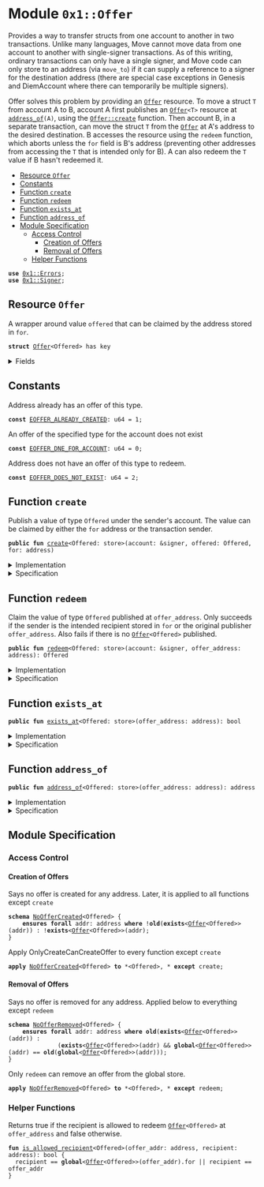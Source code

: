 
<a name="0x1_Offer"></a>

# Module `0x1::Offer`

Provides a way to transfer structs from one account to another in two transactions.
Unlike many languages, Move cannot move data from one account to another with
single-signer transactions. As of this writing, ordinary transactions can only have
a single signer, and Move code can only store to an address (via <code>move_to</code>) if it
can supply a reference to a signer for the destination address (there are special case
exceptions in Genesis and DiemAccount where there can temporarily be multiple signers).

Offer solves this problem by providing an <code><a href="Offer.md#0x1_Offer">Offer</a></code> resource.  To move a struct <code>T</code> from
account A to B, account A first publishes an <code><a href="Offer.md#0x1_Offer">Offer</a>&lt;T&gt;</code> resource at <code><a href="Offer.md#0x1_Offer_address_of">address_of</a>(A)</code>,
using the <code><a href="Offer.md#0x1_Offer_create">Offer::create</a></code> function.
Then account B, in a separate transaction, can move the struct <code>T</code> from the <code><a href="Offer.md#0x1_Offer">Offer</a></code> at
A's address to the desired destination. B accesses the resource using the <code>redeem</code> function,
which aborts unless the <code>for</code> field is B's address (preventing other addresses from
accessing the <code>T</code> that is intended only for B). A can also redeem the <code>T</code> value if B hasn't
redeemed it.


-  [Resource `Offer`](#0x1_Offer_Offer)
-  [Constants](#@Constants_0)
-  [Function `create`](#0x1_Offer_create)
-  [Function `redeem`](#0x1_Offer_redeem)
-  [Function `exists_at`](#0x1_Offer_exists_at)
-  [Function `address_of`](#0x1_Offer_address_of)
-  [Module Specification](#@Module_Specification_1)
    -  [Access Control](#@Access_Control_2)
        -  [Creation of Offers](#@Creation_of_Offers_3)
        -  [Removal of Offers](#@Removal_of_Offers_4)
    -  [Helper Functions](#@Helper_Functions_5)


<pre><code><b>use</b> <a href="">0x1::Errors</a>;
<b>use</b> <a href="">0x1::Signer</a>;
</code></pre>



<a name="0x1_Offer_Offer"></a>

## Resource `Offer`

A wrapper around value <code>offered</code> that can be claimed by the address stored in <code>for</code>.


<pre><code><b>struct</b> <a href="Offer.md#0x1_Offer">Offer</a>&lt;Offered&gt; has key
</code></pre>



<details>
<summary>Fields</summary>


<dl>
<dt>
<code>offered: Offered</code>
</dt>
<dd>

</dd>
<dt>
<code>for: address</code>
</dt>
<dd>

</dd>
</dl>


</details>

<a name="@Constants_0"></a>

## Constants


<a name="0x1_Offer_EOFFER_ALREADY_CREATED"></a>

Address already has an offer of this type.


<pre><code><b>const</b> <a href="Offer.md#0x1_Offer_EOFFER_ALREADY_CREATED">EOFFER_ALREADY_CREATED</a>: u64 = 1;
</code></pre>



<a name="0x1_Offer_EOFFER_DNE_FOR_ACCOUNT"></a>

An offer of the specified type for the account does not exist


<pre><code><b>const</b> <a href="Offer.md#0x1_Offer_EOFFER_DNE_FOR_ACCOUNT">EOFFER_DNE_FOR_ACCOUNT</a>: u64 = 0;
</code></pre>



<a name="0x1_Offer_EOFFER_DOES_NOT_EXIST"></a>

Address does not have an offer of this type to redeem.


<pre><code><b>const</b> <a href="Offer.md#0x1_Offer_EOFFER_DOES_NOT_EXIST">EOFFER_DOES_NOT_EXIST</a>: u64 = 2;
</code></pre>



<a name="0x1_Offer_create"></a>

## Function `create`

Publish a value of type <code>Offered</code> under the sender's account. The value can be claimed by
either the <code>for</code> address or the transaction sender.


<pre><code><b>public</b> <b>fun</b> <a href="Offer.md#0x1_Offer_create">create</a>&lt;Offered: store&gt;(account: &signer, offered: Offered, for: address)
</code></pre>



<details>
<summary>Implementation</summary>


<pre><code><b>public</b> <b>fun</b> <a href="Offer.md#0x1_Offer_create">create</a>&lt;Offered: store&gt;(account: &signer, offered: Offered, for: address) {
  <b>assert</b>(!<b>exists</b>&lt;<a href="Offer.md#0x1_Offer">Offer</a>&lt;Offered&gt;&gt;(<a href="_address_of">Signer::address_of</a>(account)), <a href="_already_published">Errors::already_published</a>(<a href="Offer.md#0x1_Offer_EOFFER_ALREADY_CREATED">EOFFER_ALREADY_CREATED</a>));
  move_to(account, <a href="Offer.md#0x1_Offer">Offer</a>&lt;Offered&gt; { offered, for });
}
</code></pre>



</details>

<details>
<summary>Specification</summary>


Offer a struct to the account under address <code>for</code> by
placing the offer under the signer's address


<pre><code><b>aborts_if</b> <b>exists</b>&lt;<a href="Offer.md#0x1_Offer">Offer</a>&lt;Offered&gt;&gt;(<a href="_spec_address_of">Signer::spec_address_of</a>(account))
    <b>with</b> <a href="_ALREADY_PUBLISHED">Errors::ALREADY_PUBLISHED</a>;
<b>ensures</b> <b>exists</b>&lt;<a href="Offer.md#0x1_Offer">Offer</a>&lt;Offered&gt;&gt;(<a href="_spec_address_of">Signer::spec_address_of</a>(account));
<b>ensures</b> <b>global</b>&lt;<a href="Offer.md#0x1_Offer">Offer</a>&lt;Offered&gt;&gt;(<a href="_spec_address_of">Signer::spec_address_of</a>(account)) == <a href="Offer.md#0x1_Offer">Offer</a>&lt;Offered&gt; { offered: offered, for: for };
</code></pre>



</details>

<a name="0x1_Offer_redeem"></a>

## Function `redeem`

Claim the value of type <code>Offered</code> published at <code>offer_address</code>.
Only succeeds if the sender is the intended recipient stored in <code>for</code> or the original
publisher <code>offer_address</code>.
Also fails if there is no <code><a href="Offer.md#0x1_Offer">Offer</a>&lt;Offered&gt;</code> published.


<pre><code><b>public</b> <b>fun</b> <a href="Offer.md#0x1_Offer_redeem">redeem</a>&lt;Offered: store&gt;(account: &signer, offer_address: address): Offered
</code></pre>



<details>
<summary>Implementation</summary>


<pre><code><b>public</b> <b>fun</b> <a href="Offer.md#0x1_Offer_redeem">redeem</a>&lt;Offered: store&gt;(account: &signer, offer_address: address): Offered <b>acquires</b> <a href="Offer.md#0x1_Offer">Offer</a> {
  <b>assert</b>(<b>exists</b>&lt;<a href="Offer.md#0x1_Offer">Offer</a>&lt;Offered&gt;&gt;(offer_address), <a href="_not_published">Errors::not_published</a>(<a href="Offer.md#0x1_Offer_EOFFER_DOES_NOT_EXIST">EOFFER_DOES_NOT_EXIST</a>));
  <b>let</b> <a href="Offer.md#0x1_Offer">Offer</a>&lt;Offered&gt; { offered, for } = move_from&lt;<a href="Offer.md#0x1_Offer">Offer</a>&lt;Offered&gt;&gt;(offer_address);
  <b>let</b> sender = <a href="_address_of">Signer::address_of</a>(account);
  <b>assert</b>(sender == for || sender == offer_address, <a href="_invalid_argument">Errors::invalid_argument</a>(<a href="Offer.md#0x1_Offer_EOFFER_DNE_FOR_ACCOUNT">EOFFER_DNE_FOR_ACCOUNT</a>));
  offered
}
</code></pre>



</details>

<details>
<summary>Specification</summary>


Aborts if there is no offer under <code>offer_address</code> or if the account
cannot redeem the offer.
Ensures that the offered struct under <code>offer_address</code> is removed.


<pre><code><b>aborts_if</b> !<b>exists</b>&lt;<a href="Offer.md#0x1_Offer">Offer</a>&lt;Offered&gt;&gt;(offer_address)
    <b>with</b> <a href="_NOT_PUBLISHED">Errors::NOT_PUBLISHED</a>;
<b>aborts_if</b> !<a href="Offer.md#0x1_Offer_is_allowed_recipient">is_allowed_recipient</a>&lt;Offered&gt;(offer_address, <a href="_spec_address_of">Signer::spec_address_of</a>(account))
    <b>with</b> <a href="_INVALID_ARGUMENT">Errors::INVALID_ARGUMENT</a>;
<b>ensures</b> !<b>exists</b>&lt;<a href="Offer.md#0x1_Offer">Offer</a>&lt;Offered&gt;&gt;(offer_address);
<b>ensures</b> result == <b>old</b>(<b>global</b>&lt;<a href="Offer.md#0x1_Offer">Offer</a>&lt;Offered&gt;&gt;(offer_address).offered);
</code></pre>



</details>

<a name="0x1_Offer_exists_at"></a>

## Function `exists_at`



<pre><code><b>public</b> <b>fun</b> <a href="Offer.md#0x1_Offer_exists_at">exists_at</a>&lt;Offered: store&gt;(offer_address: address): bool
</code></pre>



<details>
<summary>Implementation</summary>


<pre><code><b>public</b> <b>fun</b> <a href="Offer.md#0x1_Offer_exists_at">exists_at</a>&lt;Offered: store&gt;(offer_address: address): bool {
  <b>exists</b>&lt;<a href="Offer.md#0x1_Offer">Offer</a>&lt;Offered&gt;&gt;(offer_address)
}
</code></pre>



</details>

<details>
<summary>Specification</summary>



<pre><code><b>aborts_if</b> <b>false</b>;
</code></pre>


Returns whether or not an <code><a href="Offer.md#0x1_Offer">Offer</a></code> resource is under the given address <code>offer_address</code>.


<pre><code><b>ensures</b> result == <b>exists</b>&lt;<a href="Offer.md#0x1_Offer">Offer</a>&lt;Offered&gt;&gt;(offer_address);
</code></pre>



</details>

<a name="0x1_Offer_address_of"></a>

## Function `address_of`



<pre><code><b>public</b> <b>fun</b> <a href="Offer.md#0x1_Offer_address_of">address_of</a>&lt;Offered: store&gt;(offer_address: address): address
</code></pre>



<details>
<summary>Implementation</summary>


<pre><code><b>public</b> <b>fun</b> <a href="Offer.md#0x1_Offer_address_of">address_of</a>&lt;Offered: store&gt;(offer_address: address): address <b>acquires</b> <a href="Offer.md#0x1_Offer">Offer</a> {
  <b>assert</b>(<b>exists</b>&lt;<a href="Offer.md#0x1_Offer">Offer</a>&lt;Offered&gt;&gt;(offer_address), <a href="_not_published">Errors::not_published</a>(<a href="Offer.md#0x1_Offer_EOFFER_DOES_NOT_EXIST">EOFFER_DOES_NOT_EXIST</a>));
  borrow_global&lt;<a href="Offer.md#0x1_Offer">Offer</a>&lt;Offered&gt;&gt;(offer_address).for
}
</code></pre>



</details>

<details>
<summary>Specification</summary>


Aborts is there is no offer resource <code><a href="Offer.md#0x1_Offer">Offer</a></code> at the <code>offer_address</code>.
Returns the address of the intended recipient of the Offer
under the <code>offer_address</code>.


<pre><code><b>aborts_if</b> !<b>exists</b>&lt;<a href="Offer.md#0x1_Offer">Offer</a>&lt;Offered&gt;&gt;(offer_address) <b>with</b> <a href="_NOT_PUBLISHED">Errors::NOT_PUBLISHED</a>;
<b>ensures</b> result == <b>global</b>&lt;<a href="Offer.md#0x1_Offer">Offer</a>&lt;Offered&gt;&gt;(offer_address).for;
</code></pre>



</details>

<a name="@Module_Specification_1"></a>

## Module Specification



<a name="@Access_Control_2"></a>

### Access Control


<a name="@Creation_of_Offers_3"></a>

#### Creation of Offers



<a name="0x1_Offer_NoOfferCreated"></a>

Says no offer is created for any address. Later, it is applied to all functions
except <code>create</code>


<pre><code><b>schema</b> <a href="Offer.md#0x1_Offer_NoOfferCreated">NoOfferCreated</a>&lt;Offered&gt; {
    <b>ensures</b> <b>forall</b> addr: address <b>where</b> !<b>old</b>(<b>exists</b>&lt;<a href="Offer.md#0x1_Offer">Offer</a>&lt;Offered&gt;&gt;(addr)) : !<b>exists</b>&lt;<a href="Offer.md#0x1_Offer">Offer</a>&lt;Offered&gt;&gt;(addr);
}
</code></pre>



Apply OnlyCreateCanCreateOffer to every function except <code>create</code>


<pre><code><b>apply</b> <a href="Offer.md#0x1_Offer_NoOfferCreated">NoOfferCreated</a>&lt;Offered&gt; <b>to</b> *&lt;Offered&gt;, * <b>except</b> create;
</code></pre>



<a name="@Removal_of_Offers_4"></a>

#### Removal of Offers



<a name="0x1_Offer_NoOfferRemoved"></a>

Says no offer is removed for any address. Applied below to everything except <code>redeem</code>


<pre><code><b>schema</b> <a href="Offer.md#0x1_Offer_NoOfferRemoved">NoOfferRemoved</a>&lt;Offered&gt; {
    <b>ensures</b> <b>forall</b> addr: address <b>where</b> <b>old</b>(<b>exists</b>&lt;<a href="Offer.md#0x1_Offer">Offer</a>&lt;Offered&gt;&gt;(addr)) :
              (<b>exists</b>&lt;<a href="Offer.md#0x1_Offer">Offer</a>&lt;Offered&gt;&gt;(addr) && <b>global</b>&lt;<a href="Offer.md#0x1_Offer">Offer</a>&lt;Offered&gt;&gt;(addr) == <b>old</b>(<b>global</b>&lt;<a href="Offer.md#0x1_Offer">Offer</a>&lt;Offered&gt;&gt;(addr)));
}
</code></pre>



Only <code>redeem</code> can remove an offer from the global store.


<pre><code><b>apply</b> <a href="Offer.md#0x1_Offer_NoOfferRemoved">NoOfferRemoved</a>&lt;Offered&gt; <b>to</b> *&lt;Offered&gt;, * <b>except</b> redeem;
</code></pre>



<a name="@Helper_Functions_5"></a>

### Helper Functions


Returns true if the recipient is allowed to redeem <code><a href="Offer.md#0x1_Offer">Offer</a>&lt;Offered&gt;</code> at <code>offer_address</code>
and false otherwise.


<a name="0x1_Offer_is_allowed_recipient"></a>


<pre><code><b>fun</b> <a href="Offer.md#0x1_Offer_is_allowed_recipient">is_allowed_recipient</a>&lt;Offered&gt;(offer_addr: address, recipient: address): bool {
  recipient == <b>global</b>&lt;<a href="Offer.md#0x1_Offer">Offer</a>&lt;Offered&gt;&gt;(offer_addr).for || recipient == offer_addr
}
</code></pre>
